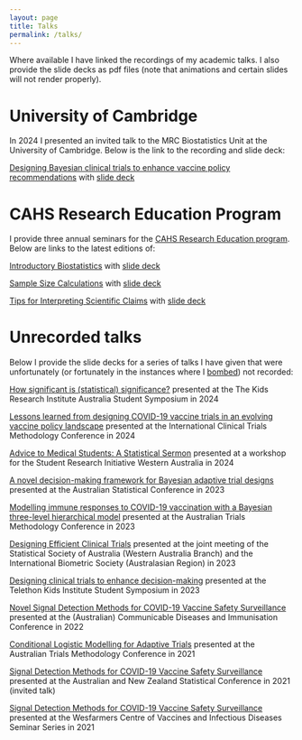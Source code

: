 ```yaml
---
layout: page
title: Talks
permalink: /talks/
---
```


Where available I have linked the recordings of my academic talks. I also provide the slide decks as pdf files (note that animations and certain slides will not render properly).

# University of Cambridge

In 2024 I presented an invited talk to the MRC Biostatistics Unit at the University of Cambridge. Below is the link to the recording and slide deck:

[Designing Bayesian clinical trials to enhance vaccine policy recommendations](https://www.youtube.com/watch?v=fxW0lVvQnIQ) with [slide deck](/assets/Cambridge_2024_slides.pdf)

# CAHS Research Education Program

I provide three annual seminars for the [CAHS Research Education program](https://www.cahs.health.wa.gov.au/Research/For-researchers/Research-Education-Program/Seminars). Below are links to the latest editions of:

[Introductory Biostatistics](https://www.youtube.com/watch?v=V8Fwp7Yy0nw) with [slide deck](/assets/CAHS_Introductory_Biostatistics_2024_slides.pdf)

[Sample Size Calculations](https://www.youtube.com/watch?v=Hft2ipJZBJU) with [slide deck](/assets/CAHS_Sample_Sizes_2024_slides.pdf)

[Tips for Interpreting Scientific Claims](https://www.youtube.com/watch?v=nQId1ZCkc80) with [slide deck](/assets/CAHS_Scientific_Claims_2023_slides.pdf)

# Unrecorded talks

Below I provide the slide decks for a series of talks I have given that were unfortunately (or fortunately in the instances where I [bombed](https://comedylens.com/why-comedians-bomb/)) not recorded:

[How significant is (statistical) significance?](/assets/TKRIA_2024_slides.pdf) presented at the The Kids Research Institute Australia Student Symposium in 2024

[Lessons learned from designing COVID-19 vaccine trials in an evolving vaccine policy landscape](/assets/ICTMC_2024_slides.pdf) presented at the International Clinical Trials Methodology Conference in 2024

[Advice to Medical Students: A Statistical Sermon](/assets/STRIVE_2024_slides.pdf) presented at a workshop for the Student Research Initiative Western Australia in 2024

[A novel decision-making framework for Bayesian adaptive trial designs](/assets/ASC_2023_slides.pdf) presented at the Australian Statistical Conference in 2023

[Modelling immune responses to COVID-19 vaccination with a Bayesian three-level hierarchical model](/assets/AusTriM_2023_slides.pdf) presented at the Australian Trials Methodology Conference in 2023

[Designing Efficient Clinical Trials](/assets/SSA_2023_slides.pdf) presented at the joint meeting of the Statistical Society of Australia (Western Australia Branch) and the International Biometric Society (Australasian Region) in 2023

[Designing clinical trials to enhance decision-making](/assets/TKI_2023_slides.pdf) presented at the Telethon Kids Institute Student Symposium in 2023

[Novel Signal Detection Methods for COVID-19 Vaccine Safety Surveillance](/assets/CDIC_2022_slides.pdf) presented at the (Australian) Communicable Diseases and Immunisation Conference in 2022

[Conditional Logistic Modelling for Adaptive Trials](/assets/AusTriM_2021_slides.pdf) presented at the Australian Trials Methodology Conference in 2021

[Signal Detection Methods for COVID-19 Vaccine Safety Surveillance](/assets/ANZSC_2021_slides.pdf) presented at the Australian and New Zealand Statistical Conference in 2021 (invited talk)

[Signal Detection Methods for COVID-19 Vaccine Safety Surveillance](/assets/WCVID_2021_slides.pdf) presented at the Wesfarmers Centre of Vaccines and Infectious Diseases Seminar Series in 2021
